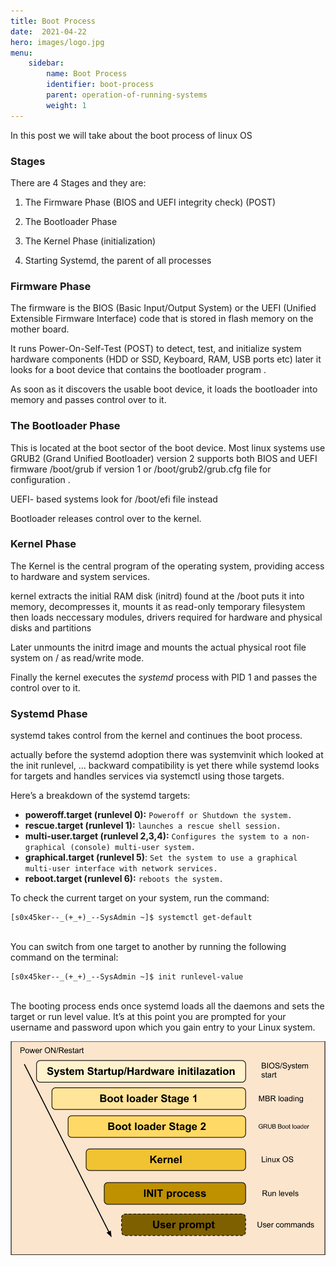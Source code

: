 ```yaml
---
title: Boot Process
date:  2021-04-22
hero: images/logo.jpg
menu:
    sidebar:
        name: Boot Process  
        identifier: boot-process
        parent: operation-of-running-systems
        weight: 1
---
```

In this post we will take about the boot process of linux OS

### Stages

There are 4 Stages and they are:

1.  The Firmware Phase (BIOS and UEFI integrity check) (POST)

2.  The Bootloader Phase

3.  The Kernel Phase (initialization)

4.  Starting Systemd, the parent of all processes

### Firmware Phase

The firmware is the BIOS (Basic Input/Output System) or the UEFI (Unified Extensible Firmware Interface) code that is stored in flash memory on the mother board. 

It runs Power-On-Self-Test (POST) to detect, test, and initialize system hardware components (HDD or SSD, Keyboard, RAM, USB ports etc) later it looks for a boot device that contains the bootloader program .

As soon as it discovers the usable boot device, it loads the bootloader into memory and passes control over to it.

### The Bootloader Phase

This is located at the boot sector of the boot device. Most linux systems use GRUB2 (Grand Unified Bootloader) version 2 supports both BIOS and UEFI firmware /boot/grub if version 1 or /boot/grub2/grub.cfg file for configuration . 

UEFI- based systems look for /boot/efi file instead

Bootloader releases control over to the kernel.

### Kernel Phase

The Kernel is the central program of the operating system, providing access to hardware and system services. 

kernel extracts the initial RAM disk (initrd) found at the /boot puts it into memory, decompresses it, mounts it as read-only temporary filesystem then loads neccessary modules, drivers required for hardware and physical disks and partitions 

Later unmounts the initrd image and mounts the actual physical root file system on / as read/write mode.

Finally the kernel executes the *systemd* process with PID 1 and passes the control over to it.

### Systemd Phase

systemd takes control from the kernel and continues the boot process.

actually before the systemd adoption there was systemvinit which looked at the init runlevel, ... backward compatibility is yet there while systemd looks for targets 
and handles services via systemctl using those targets.

Here’s a breakdown of the systemd targets:

- **poweroff.target (runlevel 0):** `Poweroff or Shutdown the system.`
- **rescue.target (runlevel 1):** `launches a rescue shell session.`
- **multi-user.target (runlevel 2,3,4):** `Configures the system to a non-graphical (console) multi-user system.`
- **graphical.target (runlevel 5)**: `Set the system to use a graphical multi-user interface with network services.`
- **reboot.target (runlevel 6):** `reboots the system.`

To check the current target on your system, run the command:

```
[s0x45ker--_(+_+)_--SysAdmin ~]$ systemctl get-default
```
<br>
You can switch from one target to another by running the following command on the terminal:

```
[s0x45ker--_(+_+)_--SysAdmin ~]$ init runlevel-value
```
<br>
The booting process ends once systemd loads all the daemons and sets the target or run level value. It’s at this point you are prompted for your username and password upon which you gain entry to your Linux system.

![boot-process](images/boot-process.png)
